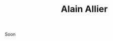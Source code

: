 ﻿---
title: Alain Allier
huis: Mouressipe
regio: Languedoc
photo: allier.jpg
layout: wijnhuis

wijnen:
    
    - naam:  Jeu de Bulles'14
      ref:    
      app:   Vin de France 
      type:  Pétillant (frizzante)
      cep:   80% Chasselas/20% Grenache noir
      prijs: €12.76
    
    - naam:  Galéjade Rosé'14
      ref:    
      app:   Vin de France 
      type:  Rosé (pressurage direct)
      cep:   Cinsault/Grenache
      prijs: €10.59
    
    - naam:  Cacous'06
      ref:   
      app:   Vin de France 
      type:  Rouge
      cep:   60% Syrah/40% Grenache
      prijs: €10.59
    
    - naam:  Cacous'14
      ref:   
      app:   Vin de France 
      type:  Rouge
      cep:   60% Syrah/40% Grenache
      prijs: €10.59
      
    - naam:  Pitchounet'10
      ref:    
      app:   Vin de France 
      type:  Rouge
      cep:   90% Cinsault/10% Grenache
      prijs: €10.14
      
    - naam:  Aqui Lou'14
      ref:    
      app:   Vin de France 
      type:  Rouge
      cep:   Grenache
      prijs: €11.33
      
    - naam:  Tracassier'14
      ref:    
      app:   Vin de France 
      type:  Rouge
      cep:   Grenache
      prijs: €12.35
      
---
Soon



